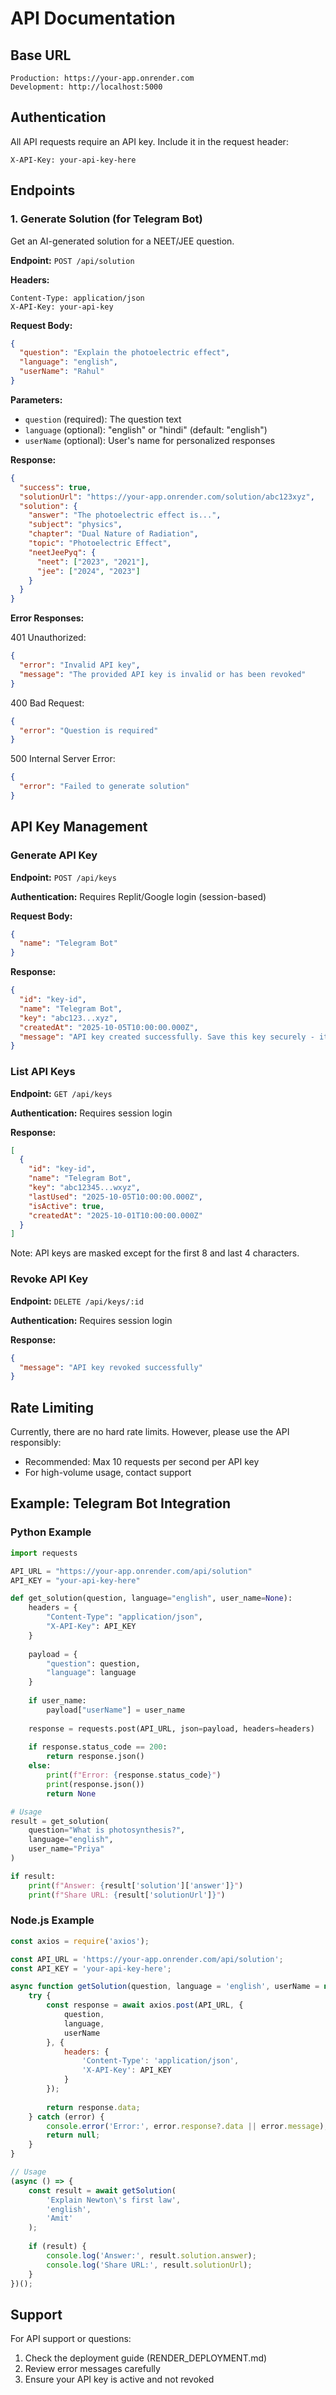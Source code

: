 # API Documentation

## Base URL
```
Production: https://your-app.onrender.com
Development: http://localhost:5000
```

## Authentication

All API requests require an API key. Include it in the request header:

```
X-API-Key: your-api-key-here
```

## Endpoints

### 1. Generate Solution (for Telegram Bot)

Get an AI-generated solution for a NEET/JEE question.

**Endpoint:** `POST /api/solution`

**Headers:**
```
Content-Type: application/json
X-API-Key: your-api-key
```

**Request Body:**
```json
{
  "question": "Explain the photoelectric effect",
  "language": "english",
  "userName": "Rahul"
}
```

**Parameters:**
- `question` (required): The question text
- `language` (optional): "english" or "hindi" (default: "english")
- `userName` (optional): User's name for personalized responses

**Response:**
```json
{
  "success": true,
  "solutionUrl": "https://your-app.onrender.com/solution/abc123xyz",
  "solution": {
    "answer": "The photoelectric effect is...",
    "subject": "physics",
    "chapter": "Dual Nature of Radiation",
    "topic": "Photoelectric Effect",
    "neetJeePyq": {
      "neet": ["2023", "2021"],
      "jee": ["2024", "2023"]
    }
  }
}
```

**Error Responses:**

401 Unauthorized:
```json
{
  "error": "Invalid API key",
  "message": "The provided API key is invalid or has been revoked"
}
```

400 Bad Request:
```json
{
  "error": "Question is required"
}
```

500 Internal Server Error:
```json
{
  "error": "Failed to generate solution"
}
```

## API Key Management

### Generate API Key

**Endpoint:** `POST /api/keys`

**Authentication:** Requires Replit/Google login (session-based)

**Request Body:**
```json
{
  "name": "Telegram Bot"
}
```

**Response:**
```json
{
  "id": "key-id",
  "name": "Telegram Bot",
  "key": "abc123...xyz",
  "createdAt": "2025-10-05T10:00:00.000Z",
  "message": "API key created successfully. Save this key securely - it will not be shown again."
}
```

### List API Keys

**Endpoint:** `GET /api/keys`

**Authentication:** Requires session login

**Response:**
```json
[
  {
    "id": "key-id",
    "name": "Telegram Bot",
    "key": "abc12345...wxyz",
    "lastUsed": "2025-10-05T10:00:00.000Z",
    "isActive": true,
    "createdAt": "2025-10-01T10:00:00.000Z"
  }
]
```

Note: API keys are masked except for the first 8 and last 4 characters.

### Revoke API Key

**Endpoint:** `DELETE /api/keys/:id`

**Authentication:** Requires session login

**Response:**
```json
{
  "message": "API key revoked successfully"
}
```

## Rate Limiting

Currently, there are no hard rate limits. However, please use the API responsibly:
- Recommended: Max 10 requests per second per API key
- For high-volume usage, contact support

## Example: Telegram Bot Integration

### Python Example

```python
import requests

API_URL = "https://your-app.onrender.com/api/solution"
API_KEY = "your-api-key-here"

def get_solution(question, language="english", user_name=None):
    headers = {
        "Content-Type": "application/json",
        "X-API-Key": API_KEY
    }
    
    payload = {
        "question": question,
        "language": language
    }
    
    if user_name:
        payload["userName"] = user_name
    
    response = requests.post(API_URL, json=payload, headers=headers)
    
    if response.status_code == 200:
        return response.json()
    else:
        print(f"Error: {response.status_code}")
        print(response.json())
        return None

# Usage
result = get_solution(
    question="What is photosynthesis?",
    language="english",
    user_name="Priya"
)

if result:
    print(f"Answer: {result['solution']['answer']}")
    print(f"Share URL: {result['solutionUrl']}")
```

### Node.js Example

```javascript
const axios = require('axios');

const API_URL = 'https://your-app.onrender.com/api/solution';
const API_KEY = 'your-api-key-here';

async function getSolution(question, language = 'english', userName = null) {
    try {
        const response = await axios.post(API_URL, {
            question,
            language,
            userName
        }, {
            headers: {
                'Content-Type': 'application/json',
                'X-API-Key': API_KEY
            }
        });
        
        return response.data;
    } catch (error) {
        console.error('Error:', error.response?.data || error.message);
        return null;
    }
}

// Usage
(async () => {
    const result = await getSolution(
        'Explain Newton\'s first law',
        'english',
        'Amit'
    );
    
    if (result) {
        console.log('Answer:', result.solution.answer);
        console.log('Share URL:', result.solutionUrl);
    }
})();
```

## Support

For API support or questions:
1. Check the deployment guide (RENDER_DEPLOYMENT.md)
2. Review error messages carefully
3. Ensure your API key is active and not revoked
